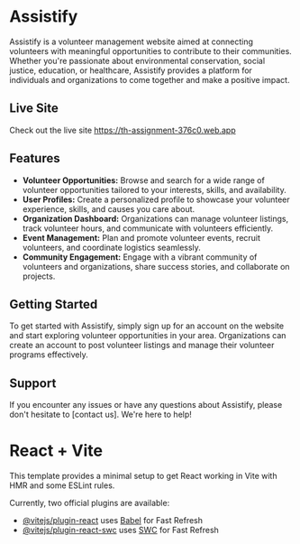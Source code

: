 # Assistify

Assistify is a volunteer management website aimed at connecting volunteers with meaningful opportunities to contribute to their communities. Whether you're passionate about environmental conservation, social justice, education, or healthcare, Assistify provides a platform for individuals and organizations to come together and make a positive impact.

## Live Site

Check out the live site https://th-assignment-376c0.web.app

## Features

- **Volunteer Opportunities:** Browse and search for a wide range of volunteer opportunities tailored to your interests, skills, and availability.
- **User Profiles:** Create a personalized profile to showcase your volunteer experience, skills, and causes you care about.
- **Organization Dashboard:** Organizations can manage volunteer listings, track volunteer hours, and communicate with volunteers efficiently.
- **Event Management:** Plan and promote volunteer events, recruit volunteers, and coordinate logistics seamlessly.
- **Community Engagement:** Engage with a vibrant community of volunteers and organizations, share success stories, and collaborate on projects.

## Getting Started

To get started with Assistify, simply sign up for an account on the website and start exploring volunteer opportunities in your area. Organizations can create an account to post volunteer listings and manage their volunteer programs effectively.



## Support

If you encounter any issues or have any questions about Assistify, please don't hesitate to [contact us]. We're here to help!












# React + Vite

This template provides a minimal setup to get React working in Vite with HMR and some ESLint rules.

Currently, two official plugins are available:

- [@vitejs/plugin-react](https://github.com/vitejs/vite-plugin-react/blob/main/packages/plugin-react/README.md) uses [Babel](https://babeljs.io/) for Fast Refresh
- [@vitejs/plugin-react-swc](https://github.com/vitejs/vite-plugin-react-swc) uses [SWC](https://swc.rs/) for Fast Refresh
